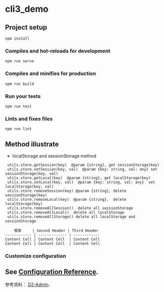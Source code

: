 # cli3_demo

## Project setup
```
npm install
```

### Compiles and hot-reloads for development
```
npm run serve
```

### Compiles and minifies for production
```
npm run build
```

### Run your tests
```
npm run test
```

### Lints and fixes files
```
npm run lint
```

## Method illustrate
* localStorage and sessionStorage method
```
 utils.store.getSession(key)  @param {string}, get sessionStorage(key)
 utils.store.setSession(key, val)  @param {key: string, val: any} set sessionStorage(key, val)
 utils.store.getLocal(key)  @param {string}, get localStorage(key)
 utils.store.setLocal(key, val)  @param {key: string, val: any}  set localStorage(key, val)
 utils.store.removeSession(key) @param {string}, delete sessionStorage(key)
 utils.store.removeLocal(key)  @param {string},  delete localStorage(key)
 utils.store.removeAllSession()  delete all sessionStorage
 utils.store.removeAllLocal()  delete all localStorage
 utils.store.removeAllStorage() delete all localStorage and sessionStorage
```
```
    框架     | Second Header | Third Header
------------ | ------------- | ------------
Content Cell | Content Cell  | Content Cell
Content Cell | Content Cell  | Content Cell
```
### Customize configuration
See [Configuration Reference](https://cli.vuejs.org/config/).
---
参考资料： [D2-Admin](https://github.com/d2-projects/d2-admin).
